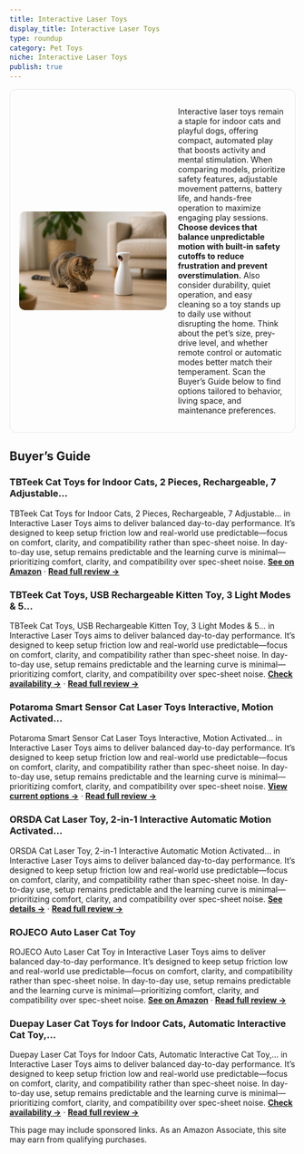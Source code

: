 ```yaml
---
title: Interactive Laser Toys
display_title: Interactive Laser Toys
type: roundup
category: Pet Toys
niche: Interactive Laser Toys
publish: true
---
```


<section class="hero-split" style="width:100%;box-sizing:border-box;border:1px solid #e5e7eb;border-radius:12px;padding:16px;display:grid;grid-template-columns:minmax(260px,40%) 1fr;gap:20px;align-items:center;"><figure style="margin:0;"><img src="/hero/roundups/pet-toys/interactive-laser-toys.webp" alt="" style="width:100%;height:auto;display:block;border-radius:10px;"/></figure><div class="hero-copy" style="min-width:0;"><p>Interactive laser toys remain a staple for indoor cats and playful dogs, offering compact, automated play that boosts activity and mental stimulation. When comparing models, prioritize safety features, adjustable movement patterns, battery life, and hands-free operation to maximize engaging play sessions. <strong>Choose devices that balance unpredictable motion with built-in safety cutoffs to reduce frustration and prevent overstimulation.</strong> Also consider durability, quiet operation, and easy cleaning so a toy stands up to daily use without disrupting the home. Think about the pet’s size, prey-drive level, and whether remote control or automatic modes better match their temperament. Scan the Buyer’s Guide below to find options tailored to behavior, living space, and maintenance preferences.</p></div></section>

<h2>Buyer’s Guide</h2>
<h3>TBTeek Cat Toys for Indoor Cats, 2 Pieces, Rechargeable, 7 Adjustable…</h3>
<p>TBTeek Cat Toys for Indoor Cats, 2 Pieces, Rechargeable, 7 Adjustable… in Interactive Laser Toys aims to deliver balanced day-to-day performance. It’s designed to keep setup friction low and real-world use predictable&mdash;focus on comfort, clarity, and compatibility rather than spec-sheet noise. In day-to-day use, setup remains predictable and the learning curve is minimal&mdash;prioritizing comfort, clarity, and compatibility over spec-sheet noise. <a href="https://amzn.to/46BTuYP" target="_blank" rel="nofollow sponsored noopener noopener" target="_blank"><strong>See on Amazon</strong></a> · <a href="/reviews/tbteek-cat-toys-for-indoor-cats-2-pieces-rechargeable-7-adjustable-patt-63cb3b7d/"><strong>Read full review &rarr;</strong></a></p>
<h3>TBTeek Cat Toys, USB Rechargeable Kitten Toy, 3 Light Modes & 5…</h3>
<p>TBTeek Cat Toys, USB Rechargeable Kitten Toy, 3 Light Modes & 5… in Interactive Laser Toys aims to deliver balanced day-to-day performance. It’s designed to keep setup friction low and real-world use predictable&mdash;focus on comfort, clarity, and compatibility rather than spec-sheet noise. In day-to-day use, setup remains predictable and the learning curve is minimal&mdash;prioritizing comfort, clarity, and compatibility over spec-sheet noise. <a href="https://amzn.to/3VS89sL" target="_blank" rel="nofollow sponsored noopener noopener" target="_blank"><strong>Check availability &rarr;</strong></a> · <a href="/reviews/tbteek-cat-toys-usb-rechargeable-kitten-toy-3-light-modes-5-adjustable-e6a275f4/"><strong>Read full review &rarr;</strong></a></p>
<h3>Potaroma Smart Sensor Cat Laser Toys Interactive, Motion Activated…</h3>
<p>Potaroma Smart Sensor Cat Laser Toys Interactive, Motion Activated… in Interactive Laser Toys aims to deliver balanced day-to-day performance. It’s designed to keep setup friction low and real-world use predictable&mdash;focus on comfort, clarity, and compatibility rather than spec-sheet noise. In day-to-day use, setup remains predictable and the learning curve is minimal&mdash;prioritizing comfort, clarity, and compatibility over spec-sheet noise. <a href="https://amzn.to/4nHlhNM" target="_blank" rel="nofollow sponsored noopener noopener" target="_blank"><strong>View current options &rarr;</strong></a> · <a href="/reviews/potaroma-smart-sensor-cat-laser-toys-interactive-motion-activated-truly-90d7bf41/"><strong>Read full review &rarr;</strong></a></p>
<h3>ORSDA Cat Laser Toy, 2-in-1 Interactive Automatic Motion Activated…</h3>
<p>ORSDA Cat Laser Toy, 2-in-1 Interactive Automatic Motion Activated… in Interactive Laser Toys aims to deliver balanced day-to-day performance. It’s designed to keep setup friction low and real-world use predictable&mdash;focus on comfort, clarity, and compatibility rather than spec-sheet noise. In day-to-day use, setup remains predictable and the learning curve is minimal&mdash;prioritizing comfort, clarity, and compatibility over spec-sheet noise. <a href="https://amzn.to/4gYldGT" target="_blank" rel="nofollow sponsored noopener noopener" target="_blank"><strong>See details &rarr;</strong></a> · <a href="/reviews/orsda-cat-laser-toy-2-in-1-interactive-automatic-motion-activated-movin-71711967/"><strong>Read full review &rarr;</strong></a></p>
<h3>ROJECO Auto Laser Cat Toy</h3>
<p>ROJECO Auto Laser Cat Toy in Interactive Laser Toys aims to deliver balanced day-to-day performance. It’s designed to keep setup friction low and real-world use predictable&mdash;focus on comfort, clarity, and compatibility rather than spec-sheet noise. In day-to-day use, setup remains predictable and the learning curve is minimal&mdash;prioritizing comfort, clarity, and compatibility over spec-sheet noise. <a href="https://amzn.to/3IUDk3K" target="_blank" rel="nofollow sponsored noopener noopener" target="_blank"><strong>See on Amazon</strong></a> · <a href="/reviews/rojeco-auto-laser-cat-toy-random-motion-track-magnetic-360-base-run-qui-5ab8a0bf/"><strong>Read full review &rarr;</strong></a></p>
<h3>Duepay Laser Cat Toys for Indoor Cats, Automatic Interactive Cat Toy,…</h3>
<p>Duepay Laser Cat Toys for Indoor Cats, Automatic Interactive Cat Toy,… in Interactive Laser Toys aims to deliver balanced day-to-day performance. It’s designed to keep setup friction low and real-world use predictable&mdash;focus on comfort, clarity, and compatibility rather than spec-sheet noise. In day-to-day use, setup remains predictable and the learning curve is minimal&mdash;prioritizing comfort, clarity, and compatibility over spec-sheet noise. <a href="https://amzn.to/431S33y" target="_blank" rel="nofollow sponsored noopener noopener" target="_blank"><strong>Check availability &rarr;</strong></a> · <a href="/reviews/duepay-laser-cat-toys-for-indoor-cats-automatic-interactive-cat-toy-rec-3451004b/"><strong>Read full review &rarr;</strong></a></p>
<aside class="disclosure">This page may include sponsored links. As an Amazon Associate, this site may earn from qualifying purchases.</aside>
